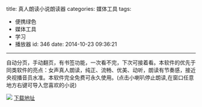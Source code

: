 title: 真人朗读小说朗读器
categories: 媒体工具
tags:
  - 便携绿色
  - 媒体工具
  - 学习
  - 播放器
id: 346
date: 2014-10-23 09:36:21
---

自动分页，手动翻页，有书签功能，一次看不完，下次可接着看。本软件的优先于同类软件的亮点：女声真人朗读，纯正、流畅、优美、动听，朗读有节奏感，接近央视播音员水准。本软件完全免费可永久使用。(点击小喇叭停止朗读,在窗口任意地方右键可导入您喜欢的小说)

![](http://szcxgg.qiniudn.com/38a790929ed90bb76dac940c6f9675cf20140917172647.jpg)
[下载地址](http://pan.baidu.com/s/1qWnwgJ6)